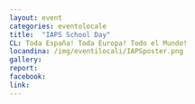 ```yaml
---
layout: event
categories: eventolocale
title:  "IAPS School Day"
CL: Toda España! Toda Europa! Todo el Mundo!
locandina: /img/eventilocali/IAPSposter.png
gallery:
report: 
facebook:
link: 
---
```


